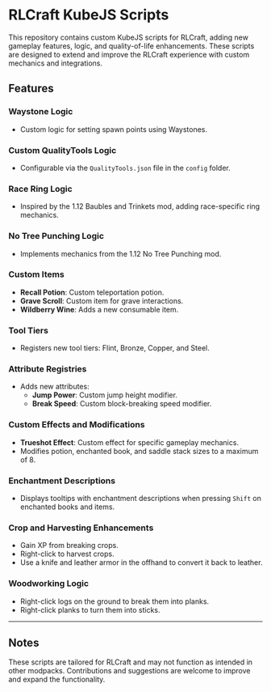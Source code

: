# RLCraft KubeJS Scripts

This repository contains custom KubeJS scripts for RLCraft, adding new gameplay features, logic, and quality-of-life enhancements. These scripts are designed to extend and improve the RLCraft experience with custom mechanics and integrations.

## Features

### Waystone Logic
- Custom logic for setting spawn points using Waystones.

### Custom QualityTools Logic
- Configurable via the `QualityTools.json` file in the `config` folder.

### Race Ring Logic
- Inspired by the 1.12 Baubles and Trinkets mod, adding race-specific ring mechanics.

### No Tree Punching Logic
- Implements mechanics from the 1.12 No Tree Punching mod.

### Custom Items
- **Recall Potion**: Custom teleportation potion.
- **Grave Scroll**: Custom item for grave interactions.
- **Wildberry Wine**: Adds a new consumable item.

### Tool Tiers
- Registers new tool tiers: Flint, Bronze, Copper, and Steel.

### Attribute Registries
- Adds new attributes:
  - **Jump Power**: Custom jump height modifier.
  - **Break Speed**: Custom block-breaking speed modifier.

### Custom Effects and Modifications
- **Trueshot Effect**: Custom effect for specific gameplay mechanics.
- Modifies potion, enchanted book, and saddle stack sizes to a maximum of 8.

### Enchantment Descriptions
- Displays tooltips with enchantment descriptions when pressing `Shift` on enchanted books and items.

### Crop and Harvesting Enhancements
- Gain XP from breaking crops.
- Right-click to harvest crops.
- Use a knife and leather armor in the offhand to convert it back to leather.

### Woodworking Logic
- Right-click logs on the ground to break them into planks.
- Right-click planks to turn them into sticks.

---

## Notes
These scripts are tailored for RLCraft and may not function as intended in other modpacks. Contributions and suggestions are welcome to improve and expand the functionality.
